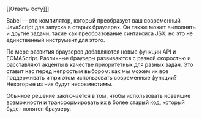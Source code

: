 [[Ответы боту]]]

Babel — это компилятор, который преобразует ваш современный JavaScript для запуска в старых браузерах. Он также может выполнять и другие задачи, такие как преобразование синтаксиса JSX, но это не единственный инструмент для этого.

По мере развития браузеров добавляются новые функции API и ECMAScript. Различные браузеры развиваются с разной скоростью и расставляют акценты в качестве приоритетных для разных задач. Это ставит нас перед непростым выбором: как мы можем их все поддерживать и при этом использовать современные функции? Некоторые из них будут несовместимы.

Обычное решение заключается в том, чтобы использовать новейшие возможности и трансформировать их в более старый код, который будет понятен браузеру. 